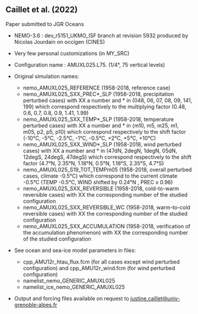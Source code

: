 ## Caillet et al. (2022)

Paper submitted to JGR Oceans

* NEMO-3.6 : dev_r5151_UKMO_ISF branch at revision 5932
  produced by Nicolas Jourdain on occigen (CINES)
  
* Very few personal customizations (in MY_SRC)

* Configuration name : AMUXL025.L75. (1/4°, 75 vertical levels)

* Original simulation names: 
   - nemo\_AMUXL025\_REFERENCE (1958-2018, reference case)
   - nemo\_AMUXL025\_SXX\_PREC*_SLP (1958-2018, precipitation perturbed cases)
     with XX a number and * in (048, 06, 07, 08, 09, 141, 199) which correspond respectively to the multiplying factor (0.48, 0.6, 0.7, 0.8, 0.9, 1.41, 1.99) 
   - nemo\_AMUXL025\_SXX\_TEMP*_SLP (1958-2018, temperature perturbed cases)
     with XX a number and * in (m10, m5, m25, m1, m05, p2, p5, p10) which correspond respectively to the shift factor (-10°C, -5°C, -2.5°C, -1°C, -0.5°C, +2°C, +5°C, +10°C) 
   - nemo\_AMUXL025\_SXX\_WIND*_SLP (1958-2018, wind perturbed cases)
     with XX a number and * in (47dN, 2degN, 1degN, 05dN, 12degS, 24degS, 47degS) which correspond respectively to the shift factor (4.7°N, 2.35°N, 1.18°N, 0.5°N, 1.18°S, 2.35°S, 4.7°S)
   - nemo\_AMUXL025\_S19\_TOT_TEMPm05 (1958-2018, overall perturbed cases, climate -0.5°C)
     which correspond to the current climate -0.5°C (TEMP -0.5°C, WIND shifted by 0.24°N , PREC x 0.96) 
   - nemo\_AMUXL025\_SXX\_REVERSIBLE (1958-2018, cold-to-warm reversible cases)
     with XX the corresponding number of the studied configuration
   - nemo\_AMUXL025\_SXX\_REVERSIBLE_WC (1958-2018, warm-to-cold reversible cases)
     with XX the corresponding number of the studied configuration
   - nemo\_AMUXL025\_SXX\_ACCUMULATION (1958-2018, verification of the accumulation phenomenon)
     with XX the corresponding number of the studied configuration 
     
* See ocean and sea-ice model parameters in files:
   - cpp_AMU12r_htau_flux.fcm (for all cases except wind perturbed configuration) and cpp_AMU12r_wind.fcm (for wind perturbed configuration)
   - namelist_nemo_GENERIC_AMUXL025 
   - namelist_ice_nemo_GENERIC_AMUXL025


* Output and forcing files available on request to <justine.caillet@univ-grenoble-alpes.fr> 

